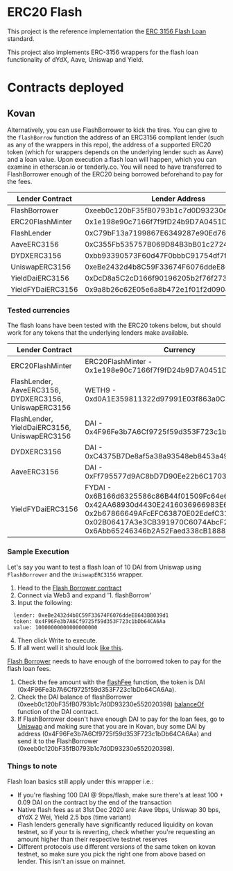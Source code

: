 # ERC20 Flash

This project is the reference implementation the [ERC 3156 Flash Loan](https://github.com/ethereum/EIPs/pull/3156) standard.

This project also implements ERC-3156 wrappers for the flash loan functionality of dYdX, Aave, Uniswap and Yield.

# Contracts deployed

## Kovan

Alternatively, you can use FlashBorrower to kick the tires. You can give to the `flashBorrow` function the address of an ERC3156 compliant lender (such as any of the wrappers in this repo), the address of a supported ERC20 token (which for wrappers depends on the underlying lender such as Aave) and a loan value. Upon execution a flash loan will happen, which you can examine in etherscan.io or tenderly.co. You will need to have transferred to FlashBorrower enough of the ERC20 being borrowed beforehand to pay for the fees.


| Lender Contract      | Lender Address       |
| ------------- |-------------- |
| FlashBorrower | 0xeeb0c120bF35fB0793b1c7d0D93230e552020398 |
| ERC20FlashMinter | 0x1e198e90c7166f7f9fD24b9D7A0451D7AeE78a3F |
| FlashLender | 0xC79bF13a7199867E6349287e90Ed76D645399705 |
| AaveERC3156 | 0xC355Fb535757B069D84B3bB01c27240DF973FBa2 |
| DYDXERC3156 | 0xbb93390573F60d47F0bbbC91754df7f6821D277f |
| UniswapERC3156 | 0xeBe2432d4b8C59F33674F6076ddeE8643B8039d1 |
| YieldDaiERC3156 | 0xDcD8a5C2cD166f90196205b2f76f273fd31684B4 |
| YieldFYDaiERC3156 | 0x9a8b26c62E05e6a8b472e1f01f2d09042Dd2093E |


### Tested currencies
The flash loans have been tested with the ERC20 tokens below, but should work for any tokens that the underlying lenders make available.

| Lender Contract      | Currency       |
| -------------------------- |-------------------- |
| ERC20FlashMinter | ERC20FlashMinter - 0x1e198e90c7166f7f9fD24b9D7A0451D7AeE78a3F |
| FlashLender, AaveERC3156, DYDXERC3156, UniswapERC3156 | WETH9 - 0xd0A1E359811322d97991E03f863a0C30C2cF029C |
| FlashLender, YieldDaiERC3156, UniswapERC3156 | DAI - 0x4F96Fe3b7A6Cf9725f59d353F723c1bDb64CA6Aa |
| DYDXERC3156 | DAI - 0xC4375B7De8af5a38a93548eb8453a498222C4fF2 |
| AaveERC3156 | DAI - 0xFf795577d9AC8bD7D90Ee22b6C1703490b6512FD |
| YieldFYDaiERC3156 | FYDAI - 0x6B166d6325586c86B44f01509Fc64e649DCfE7C4, 0x42AA68930d4430E2416036966983E6c9Fe8Ff2f8, 0x2b67866649AFcEFC63870E02EdefC318fd8760D3, 0x02B06417A3e3CB391970C6074AbcF2745a60b880, 0x6Abb65246346b2A52Faed338cB18880e70A57Cf8 |


### Sample Execution
Let's say you want to test a flash loan of 10 DAI from Uniswap using `FlashBorrower` and the `UniswapERC3156` wrapper.
1. Head to the [Flash Borrower contract](https://kovan.etherscan.io/address/0xeeb0c120bF35fB0793b1c7d0D93230e552020398#writeContract)
2. Connect via Web3 and expand '1. flashBorrow'
3. Input the following:
```
  lender: 0xeBe2432d4b8C59F33674F6076ddeE8643B8039d1
  token: 0x4F96Fe3b7A6Cf9725f59d353F723c1bDb64CA6Aa
  value: 10000000000000000000
```
4. Then click Write to execute.
5. If all went well it should look [like this](https://kovan.etherscan.io/tx/0x87d4bb5713080eaf5543131893e8a8c496ad7bce78ddd06bdbf9bde9d3eaf1fd).

[Flash Borrower](https://kovan.etherscan.io/address/0xeeb0c120bF35fB0793b1c7d0D93230e552020398#writeContract) needs to have enough of the borrowed token to pay for the flash loan fees.
1. Check the fee amount with the [flashFee](https://kovan.etherscan.io/address/0xeBe2432d4b8C59F33674F6076ddeE8643B8039d1#readContract) function, the token is DAI (0x4F96Fe3b7A6Cf9725f59d353F723c1bDb64CA6Aa).
2. Check the DAI balance of flashBorrower (0xeeb0c120bF35fB0793b1c7d0D93230e552020398) [balanceOf](https://kovan.etherscan.io/address/0x4F96Fe3b7A6Cf9725f59d353F723c1bDb64CA6Aa#readContract) function of the DAI contract.
3. If FlashBorrower doesn't have enough DAI to pay for the loan fees, go to [Uniswap](https://app.uniswap.org/#/swap) and making sure that you are in Kovan, buy some DAI by address (0x4F96Fe3b7A6Cf9725f59d353F723c1bDb64CA6Aa) and send it to the FlashBorrower (0xeeb0c120bF35fB0793b1c7d0D93230e552020398).

### Things to note
Flash loan basics still apply under this wrapper i.e.:
- If you're flashing 100 DAI @ 9bps/flash, make sure there's at least 100 + 0.09 DAI on the contract by the end of the transaction
- Native flash fees as at 31st Dec 2020 are: Aave 9bps, Uniswap 30 bps, dYdX 2 Wei, Yield 2.5 bps (time variant)
- Flash lenders generally have significantly reduced liquidity on kovan testnet, so if your tx is reverting, check whether you're requesting an amount higher than their respective testnet reserves
- Different protocols use different versions of the same token on kovan testnet, so make sure you pick the right one from above based on lender. This isn't an issue on mainnet.
